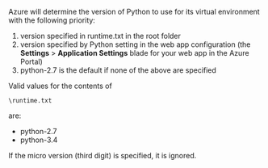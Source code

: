 Azure will determine the version of Python to use for its virtual environment with the following priority:

1. version specified in runtime.txt in the root folder
2. version specified by Python setting in the web app configuration (the **Settings** > **Application Settings** blade for your web app in the Azure Portal)
3. python-2.7 is the default if none of the above are specified

Valid values for the contents of 

    \runtime.txt

are:

* python-2.7
* python-3.4

If the micro version (third digit) is specified, it is ignored.

